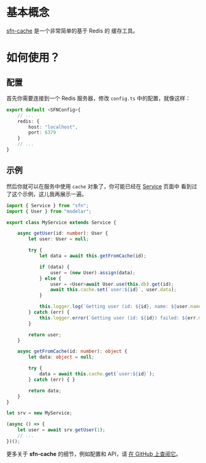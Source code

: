 <!-- title: 缓存; order: 12 -->
# 基本概念

[sfn-cache](https://github.com/hyurl/sfn-cache) 是一个非常简单的基于 Redis 的
缓存工具。

# 如何使用？

## 配置

首先你需要连接到一个 Redis 服务器，修改 `config.ts` 中的配置，就像这样：

```typescript
export default <SFNConfig>{
    // ...
    redis: {
        host: "localhost",
        port: 6379
    }
    // ...
}
```

## 示例

然后你就可以在服务中使用 `cache` 对象了，你可能已经在 [Service](./service) 页面中
看到过了这个示例，这儿我再展示一遍。


```typescript
import { Service } from "sfn";
import { User } from "modelar";

export class MyService extends Service {

    async getUser(id: number): User {
        let user: User = null;

        try {
            let data = await this.getFromCache(id);

            if (data) {
                user = (new User).assign(data);
            } else {
                user = <User>await User.use(this.db).get(id);
                await this.cache.set(`user:${id}`, user.data);
            }

            this.logger.log(`Getting user (id: ${id}, name: ${user.name}) succeed.`);
        } catch (err) {
            this.logger.error(`Getting user (id: ${id}) failed: ${err.message}.`);
        }

        return user;
    }

    async getFromCache(id: number): object {
        let data: object = null;

        try {
            data = await this.cache.get(`user:${id}`);
        } catch (err) { }

        return data;
    }
}

let srv = new MyService;

(async () => {
    let user = await srv.getUser(1);
    // ...
})();
```

更多关于 **sfn-cache** 的细节，例如配置和 API，请
[在 GitHub 上查阅它](https://github.com/hyurl/sfn-cache)。
